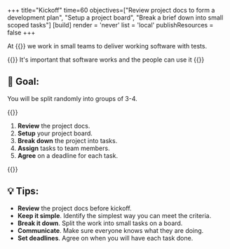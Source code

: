 +++
title="Kickoff"
time=60
objectives=["Review project docs to form a development plan", "Setup a project board", "Break a brief down into small scoped tasks"]
[build]
  render = 'never'
  list = 'local'
  publishResources = false
+++

At {{<our-name>}} we work in small teams to deliver working software with tests.

{{<note type="tip">}}
It's important that software works and the people can use it
{{</note>}}

## 🎯 Goal:

You will be split randomly into groups of 3-4.

{{<note type="activity" title="Kickoff">}}

1. **Review** the project docs.
1. **Setup** your project board.
1. **Break down** the project into tasks.
1. **Assign** tasks to team members.
1. **Agree** on a deadline for each task.

{{</note>}}

## 💡 Tips:

- **Review** the project docs before kickoff.
- **Keep it simple**. Identify the simplest way you can meet the criteria.
- **Break it down**. Split the work into small tasks on a board.
- **Communicate**. Make sure everyone knows what they are doing.
- **Set deadlines**. Agree on when you will have each task done.
